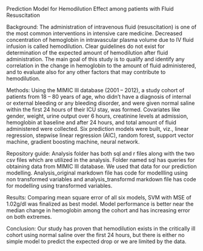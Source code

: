 Prediction Model for Hemodilution Effect among patients with Fluid Resuscitation

Background:
The administration of intravenous fluid (resuscitation) is one of the most common interventions in intensive care medicine. Decreased concentration of hemoglobin in intravascular plasma volume due to IV fluid infusion is called hemodilution. Clear guidelines do not exist for determination of the expected amount of hemodilution after fluid administration. The main goal of this study is to qualify and identify any correlation in the change in hemoglobin to the amount of fluid administered, and to evaluate also for any other factors that may contribute to hemodilution.

Methods:
Using the MIMIC III database (2001 – 2012), a study cohort of patients from 18 – 80 years of age, who didn’t have a diagnosis of internal or external bleeding or any bleeding disorder, and were given normal saline within the first 24 hours of their ICU stay, was formed. Covariates like gender, weight, urine output over 6 hours, creatinine levels at admission, hemoglobin at baseline and after 24 hours, and total amount of fluid administered were collected. Six prediction models were built, viz., linear regression, stepwise linear regression (AIC), random forest, support vector machine, gradient boosting machine, neural network.

Repository guide:
Analysis folder has both sql and r files along with the two csv files which are utilized in the analysis. Folder named sql has queries for obtaining data from MIMIC III database. We used that data for our prediction modelling. Analysis_original markdown file has code for modellling using non transformed variables and analysis_transformd markdown file has code for modelling using transformed variables. 

Results:
Comparing mean square error of all six models, SVM with MSE of 1.02g/dl was finalized as best model. Model performance is better near the median change in hemoglobin among the cohort and has increasing error on both extremes.

Conclusion: Our study has proven that hemodilution exists in the critically ill cohort using normal saline over the first 24 hours, but there is either no simple model to predict the expected drop or we are limited by the data.


